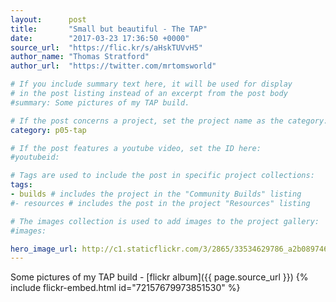```yaml
---
layout:      post
title:       "Small but beautiful - The TAP"
date:        "2017-03-23 17:36:50 +0000"
source_url:  "https://flic.kr/s/aHskTUVvH5"
author_name: "Thomas Stratford"
author_url:  "https://twitter.com/mrtomsworld"

# If you include summary text here, it will be used for display
# in the post listing instead of an excerpt from the post body
#summary: Some pictures of my TAP build.

# If the post concerns a project, set the project name as the category:
category: p05-tap

# If the post features a youtube video, set the ID here:
#youtubeid:

# Tags are used to include the post in specific project collections:
tags:
- builds # includes the project in the "Community Builds" listing
#- resources # includes the post in the project "Resources" listing

# The images collection is used to add images to the project gallery:
#images:

hero_image_url: http://c1.staticflickr.com/3/2865/33534629786_a2b0897461_k.jpg
---
```


Some pictures of my TAP build - [flickr album]({{ page.source_url }})
{% include flickr-embed.html id="72157679973851530" %}